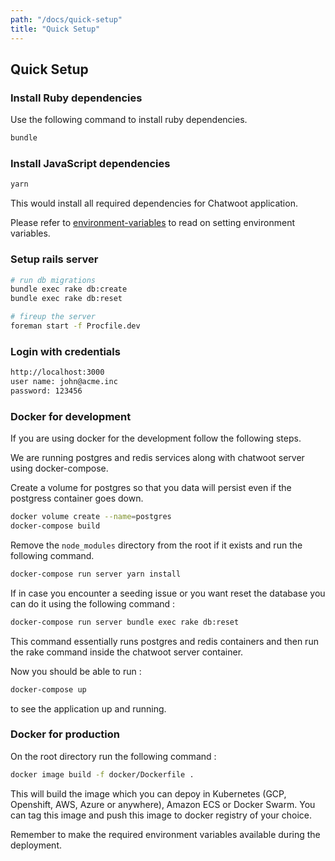 ```yaml
---
path: "/docs/quick-setup"
title: "Quick Setup"
---
```


## Quick Setup

### Install Ruby dependencies

Use the following command to install ruby dependencies.

```bash
bundle
```

### Install JavaScript dependencies

```bash
yarn
```

This would install all required dependencies for Chatwoot application.

Please refer to [environment-variables](./environment-variables) to read on setting environment variables.

### Setup rails server

```bash
# run db migrations
bundle exec rake db:create
bundle exec rake db:reset

# fireup the server
foreman start -f Procfile.dev
```

### Login with credentials

```bash
http://localhost:3000
user name: john@acme.inc
password: 123456
```

### Docker for development

If you are using docker for the development follow the following steps.

We are running postgres and redis services along with chatwoot server using docker-compose.

Create a volume for postgres so that you data will persist even if the postgress container goes down.

```bash
docker volume create --name=postgres
docker-compose build
```

Remove the `node_modules` directory from the root if it exists and run the following command.
```bash
docker-compose run server yarn install
```

If in case you encounter a seeding issue or you want reset the database you can do it using the following command : 

```bash
docker-compose run server bundle exec rake db:reset
```

This command essentially runs postgres and redis containers and then run the rake command inside the chatwoot server container.

Now you should be able to run :

```bash
docker-compose up
```

to see the application up and running.

### Docker for production

On the root directory run the following command :

```bash
docker image build -f docker/Dockerfile .
```

This will build the image which you can depoy in Kubernetes (GCP, Openshift, AWS, Azure or anywhere), Amazon ECS or Docker Swarm. You can tag this image and push this image to docker registry of your choice. 

Remember to make the required environment variables available during the deployment.
